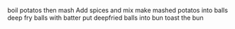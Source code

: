 boil potatos then mash
Add spices and mix
make mashed potatos into balls
deep fry balls with batter
put deepfried balls into bun
toast the bun